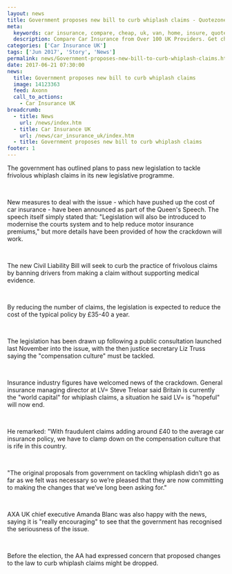 ```yaml
---
layout: news
title: Government proposes new bill to curb whiplash claims - Quotezone.co.uk
meta:
  keywords: car insurance, compare, cheap, uk, van, home, insure, quotes, online, comparison, bike, loans, life
  description: Compare Car Insurance from Over 100 UK Providers. Get cheap quotes online now using our fast, free, secure comparison site
categories: ['Car Insurance UK']
tags: ['Jun 2017', 'Story', 'News']
permalink: news/Government-proposes-new-bill-to-curb-whiplash-claims.htm
date: 2017-06-21 07:30:00
news:
  title: Government proposes new bill to curb whiplash claims
  image: 14123363
  feed: Axonn
  call_to_actions:
    - Car Insurance UK
breadcrumb:
  - title: News
    url: /news/index.htm
  - title: Car Insurance UK
    url: /news/car_insurance_uk/index.htm
  - title: Government proposes new bill to curb whiplash claims
footer: 1
---
```


The government has outlined plans to pass new legislation to tackle frivolous whiplash claims in its new legislative programme.

&nbsp;

New measures to deal with the issue - which have pushed up the cost of car insurance - have been announced as part of the Queen&#39;s Speech. The speech itself simply stated that: &quot;Legislation will also be introduced to modernise the courts system and to help reduce motor insurance premiums,&quot; but more details have been provided of how the crackdown will work.&nbsp;

&nbsp;

The new Civil Liability Bill will seek to curb the practice of frivolous claims by banning drivers from making a claim without supporting medical evidence. &nbsp;

&nbsp;

By reducing the number of claims, the legislation is expected to reduce the cost of the typical policy by &pound;35-40 a year.

&nbsp;

The legislation has been drawn up following a public consultation launched last November into the issue, with the then justice secretary Liz Truss saying the &quot;compensation culture&quot; must be tackled.&nbsp;

&nbsp;

Insurance industry figures have welcomed news of the crackdown. General insurance managing director at LV= Steve Treloar said Britain is currently the &quot;world capital&quot; for whiplash claims, a situation he said LV= is &quot;hopeful&quot; will now end.

&nbsp;

He remarked: &quot;With fraudulent claims adding around &pound;40 to the average car insurance policy, we have to clamp down on the compensation culture that is rife in this country.

&nbsp;

&quot;The original proposals from government on tackling whiplash didn&rsquo;t go as far as we felt was necessary so we&rsquo;re pleased that they are now committing to making the changes that we&rsquo;ve long been asking for.&quot;

&nbsp;

AXA UK chief executive Amanda Blanc was also happy with the news, saying it is &quot;really encouraging&quot; to see that the government has recognised the seriousness of the issue.

&nbsp;

Before the election, the AA had expressed concern that proposed changes to the law to curb whiplash claims might be dropped.&nbsp;

&nbsp;
